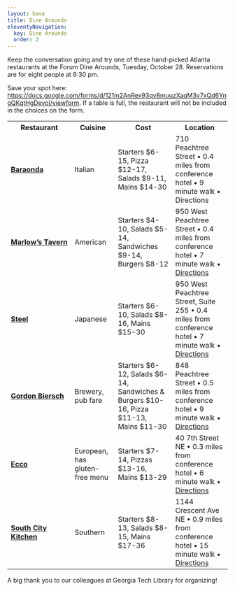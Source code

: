 ```yaml
---
layout: base
title: Dine Arounds
eleventyNavigation:
  key: Dine Arounds
  order: 2
---
```


Keep the conversation going and try one of these hand-picked Atlanta restaurants at the Forum Dine Arounds, Tuesday, October 28. Reservations are for eight people at 6:30 pm.

Save your spot here: <https://docs.google.com/forms/d/121m2AnRex93qv8muuzXaqM3v7xQd6YngQKqtHgDevoI/viewform>. If a table is full, the restaurant will not be included in the choices on the form.

<table>
<tbody>
<tr>
<th style="width: 130px;">Restaurant</th>
<th>Cuisine</th>
<th>Cost</th>
<th>Location</th>
</tr>
<tr>
<td><strong><a href="http://www.baraondaatlanta.com/">Baraonda</a></strong></td>
<td>Italian</td>
<td>Starters $6-15, Pizza $12-17, Salads $9-11, Mains $14-30</td>
<td>710 Peachtree Street • 0.4 miles from conference hotel • 9 minute walk • Directions</td>
</tr>
<tr>
<td><strong><a href="http://marlowstavern.com/locations/midtown">Marlow’s Tavern</a></strong></td>
<td>American</td>
<td>Starters $4-10, Salads $5-14, Sandwiches $9-14, Burgers $8-12</td>
<td>950 West Peachtree Street • 0.4 miles from conference hotel • 7 minute walk • <a href="https://goo.gl/maps/btU7w">Directions</a></td>
</tr>
<tr>
<td><strong><a href="http://steelatlanta.com/details.html">Steel</a></strong></td>
<td>Japanese</td>
<td>Starters $6-10, Salads $8-16, Mains $15-30</td>
<td>950 West Peachtree Street, Suite 255 • 0.4 miles from conference hotel • 7 minute walk • <a href="https://goo.gl/maps/utjxy">Directions</a></td>
</tr>
<tr>
<td><strong><a href="http://www.gordonbiersch.com/locations/midtown?action=view">Gordon Biersch</a></strong></td>
<td>Brewery, pub fare</td>
<td>Starters $6-12, Salads $6-14, Sandwiches &amp; Burgers $10-16, Pizza $11-13, Mains $11-30</td>
<td>848 Peachtree Street • 0.5 miles from conference hotel • 9 minute walk • <a href="https://goo.gl/maps/TNz74">Directions</a></td>
</tr>
<tr>
<td><strong><a href="http://ecco-atlanta.com/">Ecco</a></strong></td>
<td>European, has gluten-free menu</td>
<td>Starters $7-14, Pizzas $13-16, Mains $13-29</td>
<td>40 7th Street NE • 0.3 miles from conference hotel • 6 minute walk • <a href="https://goo.gl/maps/eUpJB">Directions</a></td>
</tr>
<tr>
<td><strong><a href="http://midtown.southcitykitchen.com/">South City Kitchen</a></strong></td>
<td>Southern</td>
<td>Starters $8-13, Salads $8-15, Mains $17-36</td>
<td>1144 Crescent Ave NE • 0.9 miles from conference hotel • 15 minute walk • <a href="https://goo.gl/maps/4VVtP">Directions</a></td>
</tr>
</tbody>
</table>

A big thank you to our colleagues at Georgia Tech Library for organizing!

